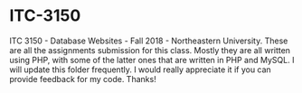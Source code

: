 # ITC-3150
ITC 3150 - Database Websites - Fall 2018 - Northeastern University.
These are all the assignments submission for this class.
Mostly they are all written using PHP, with some of the latter ones that are written in PHP and MySQL.
I will update this folder frequently. 
I would really appreciate it if you can provide feedback for my code. Thanks! 
